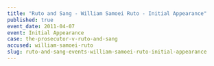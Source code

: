 ```yaml
---
title: "Ruto and Sang - William Samoei Ruto - Initial Appearance"
published: true
event_date: 2011-04-07
event: Initial Appearance
case: the-prosecutor-v-ruto-and-sang
accused: william-samoei-ruto
slug: ruto-and-sang-events-william-samoei-ruto-initial-appearance
---
```

